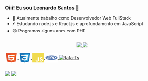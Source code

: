 ### Oiii! Eu sou Leonardo Santos 👋

- 🔭 Atualmente trabalho como Desenvolvedor Web FullStack
- ⚡ Estudando node.js e React.js e aprofundamento em JavaScript
- 😄 Programos alguns anos com PHP

##

<div align="center">
  <a href="https://github.com/leonardodssantos">
  <img height="180em" src="https://github-readme-stats.vercel.app/api?username=leonardodssantos&show_icons=true&theme=dracula&include_all_commits=true&count_private=true"/>
  <img height="180em" src="https://github-readme-stats.vercel.app/api/top-langs/?username=leonardodssantos&layout=compact&langs_count=7&theme=dracula"/>
</div>
<div style="display: inline_block"><br>
  <img align="center" alt="Rafa-HTML" height="30" width="40" src="https://raw.githubusercontent.com/devicons/devicon/master/icons/html5/html5-original.svg">
  <img align="center" alt="Rafa-CSS" height="30" width="40" src="https://raw.githubusercontent.com/devicons/devicon/master/icons/css3/css3-original.svg">
  <img align="center" alt="Rafa-Js" height="30" width="40" src="https://raw.githubusercontent.com/devicons/devicon/master/icons/javascript/javascript-plain.svg">
  <img align="center" alt="Rafa-Ts" height="30" width="40" src="https://raw.githubusercontent.com/devicons/devicon/master/icons/php/php-plain.svg">
  <img align="center" alt="Rafa-Ts" height="30" width="40" src="https://cdn.jsdelivr.net/gh/devicons/devicon/icons/nodejs/nodejs-plain.svg" />
</div>
 
  ##
  
<div>
  <a href="https://t.me/leonardosantss" target="_blank"><img src="https://img.shields.io/badge/Telegram-@leonardosantss-33A8E3" target="_blank"></a>
  <a href="https://instagram.com/leonardodssantoss" target="_blank"><img src="https://img.shields.io/badge/Instagram-@leonardodssantoss-E4405F" target="_blank"></a>
</div>
